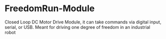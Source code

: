# FreedomRun-Module
Closed Loop DC Motor Drive Module, it can take commands via digital input, serial, or USB. Meant for driving one degree of freedom in an industrial robot

